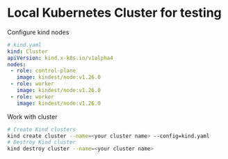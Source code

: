 # Local Kubernetes Cluster for testing

Configure kind nodes
```yaml
# kind.yaml
kind: Cluster
apiVersion: kind.x-k8s.io/v1alpha4
nodes:
 - role: control-plane
   image: kindest/node:v1.26.0
 - role: worker
   image: kindest/node:v1.26.0
 - role: worker
   image: kindest/node:v1.26.0
```

Work with cluster
```sh
# Create Kind clusters
kind create cluster --name=<your cluster name> --config=kind.yaml
# Destroy Kind cluster
kind destroy cluster --name=<your cluster name>
```